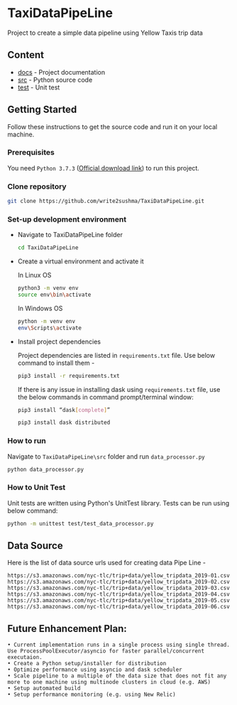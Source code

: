 # TaxiDataPipeLine
Project to create a simple data pipeline using Yellow Taxis trip data

## Content

* [docs](docs/) - Project documentation
* [src](src/) - Python source code
* [test](test/) - Unit test


## Getting Started

Follow these instructions to get the source code and run it on your local machine.

### Prerequisites

  You need `Python 3.7.3` ([Official download link](https://www.python.org/downloads/release/python-373/)) to run this project.

### Clone repository
  ```sh
  git clone https://github.com/write2sushma/TaxiDataPipeLine.git
  ```

### Set-up development environment

* Navigate to TaxiDataPipeLine folder
  ```sh
  cd TaxiDataPipeLine
  ```

* Create a virtual environment and activate it

  In Linux OS
  ```sh    
  python3 -m venv env
  source env\bin\activate
  ```  

  In Windows OS
  ```sh    
  python -m venv env
  env\Scripts\activate
  ```  

* Install project dependencies 

  Project dependencies are listed in `requirements.txt` file. Use below command to install them -
  ```sh    
  pip3 install -r requirements.txt
  ```    
  
  If there is any issue in installing dask using `requirements.txt` file, use the below commands in command prompt/terminal window:
  ```sh
  pip3 install “dask[complete]”

  pip3 install dask distributed
  ```

### How to run

  Navigate to `TaxiDataPipeLine\src` folder and run `data_processor.py`

  ```sh
  python data_processor.py
  ```

### How to Unit Test

  Unit tests are written using Python's UnitTest library. Tests can be run using below command:
  ```sh
  python -m unittest test/test_data_processor.py
  ```


## Data Source
  Here is the list of data source urls used for creating data Pipe Line -

    https://s3.amazonaws.com/nyc-tlc/trip+data/yellow_tripdata_2019-01.csv
    https://s3.amazonaws.com/nyc-tlc/trip+data/yellow_tripdata_2019-02.csv
    https://s3.amazonaws.com/nyc-tlc/trip+data/yellow_tripdata_2019-03.csv
    https://s3.amazonaws.com/nyc-tlc/trip+data/yellow_tripdata_2019-04.csv
    https://s3.amazonaws.com/nyc-tlc/trip+data/yellow_tripdata_2019-05.csv
    https://s3.amazonaws.com/nyc-tlc/trip+data/yellow_tripdata_2019-06.csv
    
## Future Enhancement Plan:    
    • Current implementation runs in a single process using single thread. Use ProcessPoolExecutor/asyncio for faster parallel/concurrent executaion.
    • Create a Python setup/installer for distribution 	
    • Optimize performance using asyncio and dask scheduler
    • Scale pipeline to a multiple of the data size that does not fit any more to one machine using multinode clusters in cloud (e.g. AWS)
    • Setup automated build
    • Setup performance monitoring (e.g. using New Relic)
    
